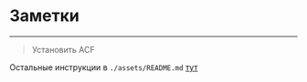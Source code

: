 # Заметки
___
> Установить ACF

Остальные инструкции в `./assets/README.md`
[тут](./assets/README.md)
